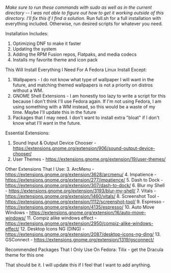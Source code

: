 *Make sure to run these commands with sudo as well as in the current directory -- I was not able to figure out how to get it working outside of this directory. I'll fix this if I find a solution.*
Run full.sh for a full installation with everything included. Otherwise, run desired scripts for whatever you need.

Installation Includes:
1. Optimizing DNF to make it faster
2. Updating the system 
3. Adding the RPM Fusion repos, Flatpaks, and media codecs
4. Installs my favorite theme and icon pack

This Will Install Everything I Need For A Fedora Linux Install Except:
1. Wallpapers - I do not know what type of wallpaper I will want in the future, and matching themed wallpapers is not a priority on distros without a WM.
2. GNOME Shell Extensions - I am honestly too lazy to write a script for this because I don't think I'll use Fedora again. If I'm not using Fedora, I am using something with a WM instead, so this would be a waste of my time. Maybe I'll update this in the future
3. Packages that I may need. I don't want to install extra "bloat" if I don't know what I'll want in the future.

Essential Extensions:
1. Sound Input & Output Device Chooser - https://extensions.gnome.org/extension/906/sound-output-device-chooser/
2. User Themes - https://extensions.gnome.org/extension/19/user-themes/

Other Extensions That I Use:
3. ArcMenu - https://extensions.gnome.org/extension/3628/arcmenu/
4. Impatience - https://extensions.gnome.org/extension/277/impatience/
5. Dash to Dock - https://extensions.gnome.org/extension/307/dash-to-dock/
6. Blur my Shell - https://extensions.gnome.org/extension/3193/blur-my-shell/
7. Vitals - https://extensions.gnome.org/extension/1460/vitals/
8. Screenshot Tool - https://extensions.gnome.org/extension/1112/screenshot-tool/
9. Espresso - https://extensions.gnome.org/extension/4135/espresso/
10. Auto Move Windows - https://extensions.gnome.org/extension/16/auto-move-windows/
11. Compiz alike windows effect - https://extensions.gnome.org/extension/2950/compiz-alike-windows-effect/
12. Desktop Icons NG (DING) - https://extensions.gnome.org/extension/2087/desktop-icons-ng-ding/
13. GSConnect - https://extensions.gnome.org/extension/1319/gsconnect/

Recommended Packages That I Only Use On Fedora:
Tilix - get the Dracula theme for this one

That should be it. I will update this if I feel that I want to add anything.
